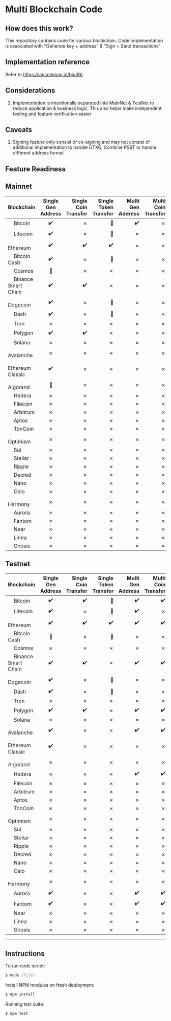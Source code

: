 Multi Blockchain Code
=====================================

<URL>

How does this work?
----------------

This repository contains code for various blockchain. Code implementation is associated with "Generate key + address" & "Sign + Send transactions"


Implementation reference
----------------

Refer to https://iancoleman.io/bip39/


Considerations
----------------

1. Implementation is intentionally separated into MainNet & TestNet to reduce application & business logic. This also helps make independent testing and feature verification easier


Caveats
----------------

1. Signing feature only consist of co-signing and may not consist of additional implementation to handle UTXO, Combine PSBT or handle different address format


Feature Readiness
----------------

## Mainnet

| Blockchain        | Single Gen Address           | Single Coin Transfer | Single Token Transfer | Multi Gen Address           | Multi Coin Transfer | Multi Token Transfer |
| ------------- |:-------------:| -----:|-----:|-----:|-----:|-----:|
| <span><img src="https://s2.coinmarketcap.com/static/img/coins/64x64/1.png" width="14px" /></span> <span>Bitcoin</span>      | :heavy_check_mark: | &cross; | :no_entry_sign: | :heavy_check_mark: | &cross; | :no_entry_sign: |
| <span><img src="https://s2.coinmarketcap.com/static/img/coins/64x64/2.png" width="14px" /></span> <span>Litecoin</span>     | :heavy_check_mark:      |   &cross; | :no_entry_sign: | &cross; | &cross; | :no_entry_sign: |
| <span><img src="https://s2.coinmarketcap.com/static/img/coins/64x64/1027.png" width="14px" /></span> <span>Ethereum</span> | :heavy_check_mark:      |    :heavy_check_mark: | :heavy_check_mark: | &cross; | &cross; | &cross; |
| <span><img src="https://s2.coinmarketcap.com/static/img/coins/64x64/1831.png" width="14px" /></span> <span>Bitcoin Cash</span> | :heavy_check_mark:      |    &cross; | :no_entry_sign: | &cross; | &cross; | :no_entry_sign: |
| <span><img src="https://s2.coinmarketcap.com/static/img/coins/64x64/3794.png" width="14px" /></span> <span>Cosmos</span> | :construction:      |    &cross; | &cross; | &cross; | &cross; | &cross; |
| <span><img src="https://s2.coinmarketcap.com/static/img/coins/64x64/1839.png" width="14px" /></span> <span>Binance Smart Chain</span> | :heavy_check_mark:      |    :heavy_check_mark: | &cross; | &cross; | &cross; | &cross; |
| <span><img src="https://s2.coinmarketcap.com/static/img/coins/64x64/74.png" width="14px" /></span> <span>Dogecoin</span> | :heavy_check_mark:      |    &cross; | :no_entry_sign: | &cross; | &cross; | :no_entry_sign: |
| <span><img src="https://s2.coinmarketcap.com/static/img/coins/64x64/131.png" width="14px" /></span> <span>Dash</span> | :heavy_check_mark:      |    &cross; | :no_entry_sign: | &cross; | &cross; | :no_entry_sign: |
| <span><img src="https://s2.coinmarketcap.com/static/img/coins/64x64/1958.png" width="14px" /></span> <span>Tron</span> | &cross;      |    &cross; | &cross; | &cross; | &cross; | &cross; |
| <span><img src="https://s2.coinmarketcap.com/static/img/coins/64x64/3890.png" width="14px" /></span> <span>Polygon</span> | :heavy_check_mark:      |    :heavy_check_mark: | &cross; | &cross; | &cross; | &cross; |
| <span><img src="https://s2.coinmarketcap.com/static/img/coins/64x64/5426.png" width="14px" /></span> <span>Solana</span> | &cross;      |    &cross; | &cross; | &cross; | &cross; | &cross; |
| <span><img src="https://s2.coinmarketcap.com/static/img/coins/64x64/5805.png" width="14px" /></span> <span>Avalanche</span> | &cross;      |    &cross; | &cross; | &cross; | &cross; | &cross; |
| <span><img src="https://s2.coinmarketcap.com/static/img/coins/64x64/1321.png" width="14px" /></span> <span>Ethereum Classic</span> | :heavy_check_mark:      |    &cross; | &cross; | &cross; | &cross; | &cross; |
| <span><img src="https://s2.coinmarketcap.com/static/img/coins/64x64/4030.png" width="14px" /></span> <span>Algorand</span> | :construction:      |    &cross; | &cross; | &cross; | &cross; | &cross; |
| <span><img src="https://s2.coinmarketcap.com/static/img/coins/64x64/4642.png" width="14px" /></span> <span>Hedera</span> | &cross;      |    &cross; | &cross; | &cross; | &cross; | &cross; |
| <span><img src="https://s2.coinmarketcap.com/static/img/coins/64x64/2280.png" width="14px" /></span> <span>Filecoin</span> | &cross;      |    &cross; | &cross; | &cross; | &cross; | &cross; |
| <span><img src="https://s2.coinmarketcap.com/static/img/coins/64x64/11841.png" width="14px" /></span> <span>Arbitrum</span> | &cross;      |    &cross; | &cross; | &cross; | &cross; | &cross; |
| <span><img src="https://s2.coinmarketcap.com/static/img/coins/64x64/21794.png" width="14px" /></span> <span>Aptos</span> | &cross;      |    &cross; | &cross; | &cross; | &cross; | &cross; |
| <span><img src="https://s2.coinmarketcap.com/static/img/coins/64x64/11419.png" width="14px" /></span> <span>TonCoin</span> | &cross;      |    &cross; | &cross; | &cross; | &cross; | &cross; |
| <span><img src="https://s2.coinmarketcap.com/static/img/coins/64x64/11840.png" width="14px" /></span> <span>Optimism</span> | &cross;      |    &cross; | &cross; | &cross; | &cross; | &cross; |
| <span><img src="https://s2.coinmarketcap.com/static/img/coins/64x64/20947.png" width="14px" /></span> <span>Sui</span> | &cross;      |    &cross; | &cross; | &cross; | &cross; | &cross; |
| <span><img src="https://s2.coinmarketcap.com/static/img/coins/64x64/512.png" width="14px" /></span> <span>Stellar</span> | &cross;      |    &cross; | &cross; | &cross; | &cross; | &cross; |
| <span><img src="https://s2.coinmarketcap.com/static/img/coins/64x64/52.png" width="14px" /></span> <span>Ripple</span> | &cross;      |    &cross; | &cross; | &cross; | &cross; | &cross; |
| <span><img src="https://s2.coinmarketcap.com/static/img/coins/64x64/1.png" width="14px" /></span> <span>Decred</span> | &cross;      |    &cross; | &cross; | &cross; | &cross; | &cross; |
| <span><img src="https://s2.coinmarketcap.com/static/img/coins/64x64/1567.png" width="14px" /></span> <span>Nano</span> | &cross;      |    &cross; | &cross; | &cross; | &cross; | &cross; |
| <span><img src="https://s2.coinmarketcap.com/static/img/coins/64x64/5567.png" width="14px" /></span> <span>Celo</span> | &cross;      |    &cross; | &cross; | &cross; | &cross; | &cross; |
| <span><img src="https://s2.coinmarketcap.com/static/img/coins/64x64/3945.png" width="14px" /></span> <span>Harmony</span> | &cross;      |    &cross; | &cross; | &cross; | &cross; | &cross; |
| <span><img src="https://s2.coinmarketcap.com/static/img/coins/64x64/14803.png" width="14px" /></span> <span>Aurora</span> | &cross;      |    &cross; | &cross; | &cross; | &cross; | &cross; |
| <span><img src="https://s2.coinmarketcap.com/static/img/coins/64x64/3513.png" width="14px" /></span> <span>Fantom</span> | &cross;      |    &cross; | &cross; | &cross; | &cross; | &cross; |
| <span><img src="https://s2.coinmarketcap.com/static/img/coins/64x64/6535.png" width="14px" /></span> <span>Near</span> | &cross;      |    &cross; | &cross; | &cross; | &cross; | &cross; |
| <span><img src="https://s2.coinmarketcap.com/static/img/coins/64x64/1.png" width="14px" /></span> <span>Linea</span> | &cross;      |    &cross; | &cross; | &cross; | &cross; | &cross; |
| <span><img src="https://s2.coinmarketcap.com/static/img/coins/64x64/1659.png" width="14px" /></span> <span>Gnosis</span> | &cross;      |    &cross; | &cross; | &cross; | &cross; | &cross; |

## Testnet

| Blockchain        | Single Gen Address           | Single Coin Transfer | Single Token Transfer | Multi Gen Address           | Multi Coin Transfer | Multi Token Transfer |
| ------------- |:-------------:| -----:|-----:|-----:|-----:|-----:|
| <span><img src="https://s2.coinmarketcap.com/static/img/coins/64x64/1.png" width="14px" /></span> <span>Bitcoin</span>      | :heavy_check_mark: | :heavy_check_mark: | :no_entry_sign: | :heavy_check_mark: | :heavy_check_mark: | :no_entry_sign: |
| <span><img src="https://s2.coinmarketcap.com/static/img/coins/64x64/2.png" width="14px" /></span> <span>Litecoin</span>     | :heavy_check_mark:      |   &cross; | :no_entry_sign: | :heavy_check_mark: | &cross; | :no_entry_sign: |
| <span><img src="https://s2.coinmarketcap.com/static/img/coins/64x64/1027.png" width="14px" /></span> <span>Ethereum</span> | :heavy_check_mark:      |    :heavy_check_mark: | :heavy_check_mark: | :heavy_check_mark: | :heavy_check_mark: | :heavy_check_mark: |
| <span><img src="https://s2.coinmarketcap.com/static/img/coins/64x64/1831.png" width="14px" /></span> <span>Bitcoin Cash</span> | :construction:      |    &cross; | :no_entry_sign: | &cross; | &cross; | :no_entry_sign: |
| <span><img src="https://s2.coinmarketcap.com/static/img/coins/64x64/3794.png" width="14px" /></span> <span>Cosmos</span> | &cross;      |    &cross; | &cross; | &cross; | &cross; | &cross; |
| <span><img src="https://s2.coinmarketcap.com/static/img/coins/64x64/1839.png" width="14px" /></span> <span>Binance Smart Chain</span> | :heavy_check_mark:      |    :heavy_check_mark: | &cross; | :heavy_check_mark: | :heavy_check_mark: | &cross; |
| <span><img src="https://s2.coinmarketcap.com/static/img/coins/64x64/74.png" width="14px" /></span> <span>Dogecoin</span> | :heavy_check_mark:      |    &cross; | :no_entry_sign: | &cross; | &cross; | :no_entry_sign: |
| <span><img src="https://s2.coinmarketcap.com/static/img/coins/64x64/131.png" width="14px" /></span> <span>Dash</span> | :heavy_check_mark:      |    &cross; | :no_entry_sign: | &cross; | &cross; | :no_entry_sign: |
| <span><img src="https://s2.coinmarketcap.com/static/img/coins/64x64/1958.png" width="14px" /></span> <span>Tron</span> | &cross;      |    &cross; | &cross; | &cross; | &cross; | &cross; |
| <span><img src="https://s2.coinmarketcap.com/static/img/coins/64x64/3890.png" width="14px" /></span> <span>Polygon</span> | :heavy_check_mark:      |    :heavy_check_mark: | &cross; | :heavy_check_mark: | :heavy_check_mark: | &cross; |
| <span><img src="https://s2.coinmarketcap.com/static/img/coins/64x64/5426.png" width="14px" /></span> <span>Solana</span> | &cross;      |    &cross; | &cross; | &cross; | &cross; | &cross; |
| <span><img src="https://s2.coinmarketcap.com/static/img/coins/64x64/5805.png" width="14px" /></span> <span>Avalanche</span> | :heavy_check_mark:      |    &cross; | &cross; | :heavy_check_mark: | :heavy_check_mark: | &cross; |
| <span><img src="https://s2.coinmarketcap.com/static/img/coins/64x64/1321.png" width="14px" /></span> <span>Ethereum Classic</span> | :heavy_check_mark:      |    &cross; | &cross; | &cross; | &cross; | &cross; |
| <span><img src="https://s2.coinmarketcap.com/static/img/coins/64x64/4030.png" width="14px" /></span> <span>Algorand</span> | &cross;      |    &cross; | &cross; | &cross; | &cross; | &cross; |
| <span><img src="https://s2.coinmarketcap.com/static/img/coins/64x64/4642.png" width="14px" /></span> <span>Hedera</span> | &cross;      |    &cross; | &cross; | :heavy_check_mark: | :heavy_check_mark: | &cross; |
| <span><img src="https://s2.coinmarketcap.com/static/img/coins/64x64/2280.png" width="14px" /></span> <span>Filecoin</span> | &cross;      |    &cross; | &cross; | &cross; | &cross; | &cross; |
| <span><img src="https://s2.coinmarketcap.com/static/img/coins/64x64/11841.png" width="14px" /></span> <span>Arbitrum</span> | &cross;      |    &cross; | &cross; | &cross; | &cross; | &cross; |
| <span><img src="https://s2.coinmarketcap.com/static/img/coins/64x64/21794.png" width="14px" /></span> <span>Aptos</span> | &cross;      |    &cross; | &cross; | &cross; | &cross; | &cross; |
| <span><img src="https://s2.coinmarketcap.com/static/img/coins/64x64/11419.png" width="14px" /></span> <span>TonCoin</span> | &cross;      |    &cross; | &cross; | &cross; | &cross; | &cross; |
| <span><img src="https://s2.coinmarketcap.com/static/img/coins/64x64/11840.png" width="14px" /></span> <span>Optimism</span> | &cross;      |    &cross; | &cross; | &cross; | &cross; | &cross; |
| <span><img src="https://s2.coinmarketcap.com/static/img/coins/64x64/20947.png" width="14px" /></span> <span>Sui</span> | &cross;      |    &cross; | &cross; | &cross; | &cross; | &cross; |
| <span><img src="https://s2.coinmarketcap.com/static/img/coins/64x64/512.png" width="14px" /></span> <span>Stellar</span> | &cross;      |    &cross; | &cross; | &cross; | &cross; | &cross; |
| <span><img src="https://s2.coinmarketcap.com/static/img/coins/64x64/52.png" width="14px" /></span> <span>Ripple</span> | &cross;      |    &cross; | &cross; | &cross; | &cross; | &cross; |
| <span><img src="https://s2.coinmarketcap.com/static/img/coins/64x64/1.png" width="14px" /></span> <span>Decred</span> | &cross;      |    &cross; | &cross; | &cross; | &cross; | &cross; |
| <span><img src="https://s2.coinmarketcap.com/static/img/coins/64x64/1567.png" width="14px" /></span> <span>Nano</span> | &cross;      |    &cross; | &cross; | &cross; | &cross; | &cross; |
| <span><img src="https://s2.coinmarketcap.com/static/img/coins/64x64/5567.png" width="14px" /></span> <span>Celo</span> | &cross;      |    &cross; | &cross; | &cross; | &cross; | &cross; |
| <span><img src="https://s2.coinmarketcap.com/static/img/coins/64x64/3945.png" width="14px" /></span> <span>Harmony</span> | &cross;      |    &cross; | &cross; | &cross; | &cross; | &cross; |
| <span><img src="https://s2.coinmarketcap.com/static/img/coins/64x64/14803.png" width="14px" /></span> <span>Aurora</span> | :heavy_check_mark:      |    &cross; | &cross; | :heavy_check_mark: | :heavy_check_mark: | &cross; |
| <span><img src="https://s2.coinmarketcap.com/static/img/coins/64x64/3513.png" width="14px" /></span> <span>Fantom</span> | :heavy_check_mark:      |    &cross; | &cross; | :heavy_check_mark: | :heavy_check_mark: | &cross; |
| <span><img src="https://s2.coinmarketcap.com/static/img/coins/64x64/6535.png" width="14px" /></span> <span>Near</span> | &cross;      |    &cross; | &cross; | &cross; | &cross; | &cross; |
| <span><img src="https://s2.coinmarketcap.com/static/img/coins/64x64/1.png" width="14px" /></span> <span>Linea</span> | &cross;      |    &cross; | &cross; | &cross; | &cross; | &cross; |
| <span><img src="https://s2.coinmarketcap.com/static/img/coins/64x64/1659.png" width="14px" /></span> <span>Gnosis</span> | &cross;      |    &cross; | &cross; | &cross; | &cross; | &cross; |


----------------


## Instructions

To run code script:

```bash
$ node [file]
```

Install NPM modules on fresh deployment:

```bash
$ npm install
```

Running test suite:

```bash
$ npm test
```
